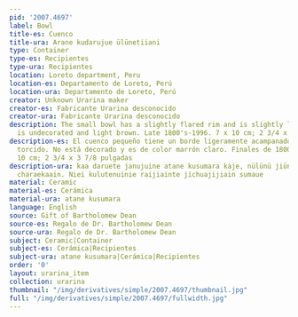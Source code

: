 ```yaml
---
pid: '2007.4697'
label: Bowl
title-es: Cuenco
title-ura: Arane kudarujue ülünetiiani
type: Container
type-es: Recipientes
type-ura: Recipientes
location: Loreto department, Peru
location-es: Departamento de Loreto, Perú
location-ura: Departamento de Loreto, Perú
creator: Unknown Urarina maker
creator-es: Fabricante Urarina desconocido
creator-ura: Fabricante Urarina desconocido
description: The small bowl has a slightly flared rim and is slightly lopsided. It
  is undecorated and light brown. Late 1800's-1996. 7 x 10 cm; 2 3/4 x 3 7/8 in
description-es: El cuenco pequeño tiene un borde ligeramente acampanado y está ligeramente
  torcido. No está decorado y es de color marrón claro. Finales de 1800-1996. 7 x
  10 cm; 2 3/4 x 3 7/8 pulgadas
description-ura: kaa daruete janujuine atane kusumara kaje, nülünü jiünuekaa, nüjüae
  charaekaain. Niei kulutenuinie raijiainte jichuajijiain sumaue
material: Ceramic
material-es: Cerámica
material-ura: atane kusumara
language: English
source: Gift of Bartholomew Dean
source-es: Regalo de Dr. Bartholomew Dean
source-ura: Regalo de Dr. Bartholomew Dean
subject: Ceramic|Container
subject-es: Cerámica|Recipientes
subject-ura: atane kusumara|Cerámica|Recipientes
order: '0'
layout: urarina_item
collection: urarina
thumbnail: "/img/derivatives/simple/2007.4697/thumbnail.jpg"
full: "/img/derivatives/simple/2007.4697/fullwidth.jpg"
---
```

